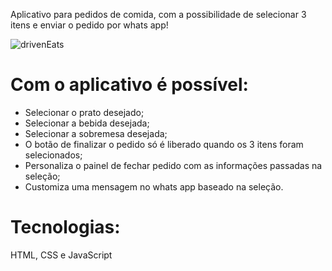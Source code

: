 Aplicativo para pedidos de comida, com a possibilidade de selecionar 3 itens e enviar o pedido por whats app!

![drivenEats](https://github.com/user-attachments/assets/fb6efc72-e372-4dc9-8789-f08046e0a350)

# Com o aplicativo é possível: #

* Selecionar o prato desejado;
* Selecionar a bebida desejada;
* Selecionar a sobremesa desejada;
* O botão de finalizar o pedido só é liberado quando os 3 itens foram selecionados;
* Personaliza o painel de fechar pedido com as informações passadas na seleção;
* Customiza uma mensagem no whats app baseado na seleção.

# Tecnologias: #

HTML, CSS e JavaScript
